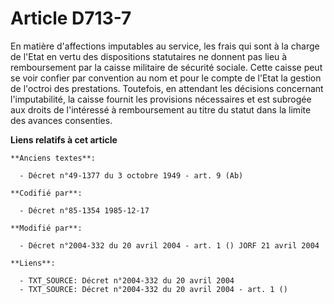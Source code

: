# Article D713-7

En matière d'affections imputables au service, les frais qui sont à la charge de l'Etat en vertu des dispositions statutaires
ne donnent pas lieu à remboursement par la caisse militaire de sécurité sociale. Cette caisse peut se voir confier par
convention au nom et pour le compte de l'Etat la gestion de l'octroi des prestations. Toutefois, en attendant les décisions
concernant l'imputabilité, la caisse fournit les provisions nécessaires et est subrogée aux droits de l'intéressé à
remboursement au titre du statut dans la limite des avances consenties.

**Liens relatifs à cet article**

	**Anciens textes**:

	  - Décret n°49-1377 du 3 octobre 1949 - art. 9 (Ab)

	**Codifié par**:

	  - Décret n°85-1354 1985-12-17

	**Modifié par**:

	  - Décret n°2004-332 du 20 avril 2004 - art. 1 () JORF 21 avril 2004

	**Liens**:

	  - TXT_SOURCE: Décret n°2004-332 du 20 avril 2004
	  - TXT_SOURCE: Décret n°2004-332 du 20 avril 2004 - art. 1 ()
